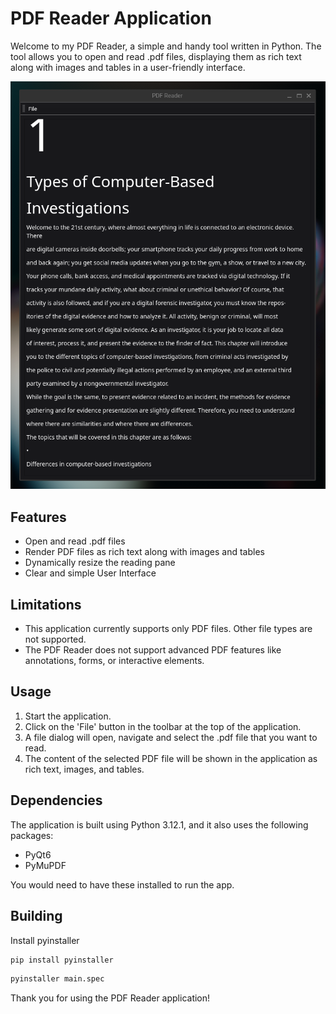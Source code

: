 # PDF Reader Application

Welcome to my PDF Reader, a simple and handy tool written in Python. The tool allows you to open and read .pdf files, displaying them as rich text along with images and tables in a user-friendly interface.

![ALT](./Screenshot.png)

## Features

- Open and read .pdf files
- Render PDF files as rich text along with images and tables
- Dynamically resize the reading pane
- Clear and simple User Interface

## Limitations

- This application currently supports only PDF files. Other file types are not supported.
- The PDF Reader does not support advanced PDF features like annotations, forms, or interactive elements.

## Usage

1. Start the application.
2. Click on the 'File' button in the toolbar at the top of the application.
3. A file dialog will open, navigate and select the .pdf file that you want to read.
4. The content of the selected PDF file will be shown in the application as rich text, images, and tables.

## Dependencies

The application is built using Python 3.12.1, and it also uses the following packages:
- PyQt6
- PyMuPDF

You would need to have these installed to run the app.

## Building

Install pyinstaller

```bash
pip install pyinstaller
```

```bash
pyinstaller main.spec
```

Thank you for using the PDF Reader application!